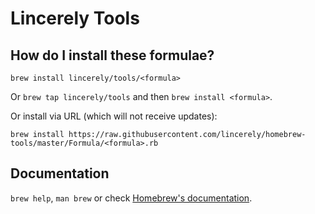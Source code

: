 # Lincerely Tools

## How do I install these formulae?
`brew install lincerely/tools/<formula>`

Or `brew tap lincerely/tools` and then `brew install <formula>`.

Or install via URL (which will not receive updates):

```
brew install https://raw.githubusercontent.com/lincerely/homebrew-tools/master/Formula/<formula>.rb
```

## Documentation
`brew help`, `man brew` or check [Homebrew's documentation](https://docs.brew.sh).
